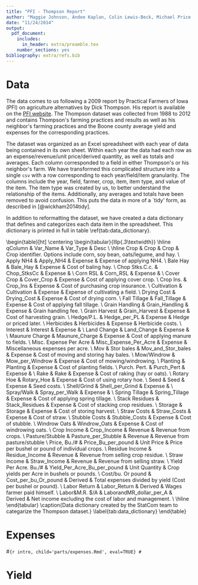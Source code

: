 ```yaml
---
title: "PFI - Thompson Report"
author: "Maggie Johnson, Andee Kaplan, Colin Lewis-Beck, Michael Price, and Pete Walsh"
date: "11/24/2014"
output:
  pdf_document:
    includes:
      in_header: extra/preamble.tex
    number_sections: yes
bibliography: extra/refs.bib
---
```








# Data

The data comes to us following a 2009 report by Practical Farmers of Iowa (PFI) on agriculture alternatives by Dick Thompson. His report is available on the [PFI website](http://practicalfarmers.org/wp-content/uploads/2014/01/Ch7_Economics.pdf). The Thompson dataset was collected from 1988 to 2012 and contains Thompson's farming practices and results as well as his neighbor's farming practices and the Boone county average yield and expenses for the corresponding practices.

The dataset was organized as an Excel spreadsheet with each year of data being contained in its own sheet. Within each year the data had each row as an expense/revenue/unit price/derived quantity, as well as totals and averages. Each column corresponded to a field in either Thompson's or his neighbor's farm. We have transformed this complicated structure into a single `csv` with a row corresponding to each year/field/item granularity. The columns include the year, field, farmer, crop, item, item type, and value of the item. The item type was created by us, to better understand the relationship of the items. Additionally, any averages and totals have been removed to avoid confusion. This puts the data in more of a `tidy' form, as described in [@wickham2014tidy].

In addition to reformatting the dataset, we have created a data dictionary that defines and categorizes each data item in the spreadsheet. This dictionary is printed in full in table \ref{tab:data_dictionary}.

\begin{table}[ht]
\centering
\begin{tabular}{lllp{.3\textwidth}}
  \hline
qColumn & Var\_Name & Var\_Type & Desc \\ 
  \hline
Crop & Crop & Crop & Crop identifier. Options include corn, soy bean, oats/legume, and hay. \\ 
  Apply NH4 & Apply\_NH4 & Expense & Expense of applying NH4. \\ 
  Bale Hay & Bale\_Hay & Expense & Cost of baling hay. \\ 
  Chop Stks.C.c. & Chop\_StksCc & Expense &  \\ 
  Corn RSL & Corn\_RSL & Expense &  \\ 
  Cover Crop & Cover\_Crop & Expense & Cost of applying cover crop. \\ 
  Crop Ins. & Crop\_Ins & Expense & Cost of purchasing crop insurance. \\ 
  Cultivation & Cultivation & Expense & Expense of cultivating a field. \\ 
  Drying Cost & Drying\_Cost & Expense & Cost of drying corn. \\ 
  Fall Tillage & Fall\_Tillage & Expense & Cost of applying fall tillage. \\ 
  Grain Handling & Grain\_Handling & Expense & Grain handling fee. \\ 
  Grain Harvest & Grain\_Harvest & Expense & Cost of harvesting grain. \\ 
  Hedge/P.L. & Hedge\_per\_PL & Expense & Hedge or priced later. \\ 
  Herbicides & Herbicides & Expense & Herbicide costs. \\ 
  Interest & Interest & Expense &  \\ 
  Land Change & Land\_Change & Expense &  \\ 
  Maunure Charge & Maunure\_Charge & Expense & Cost of applying manure to fields. \\ 
  Misc. Expense Per Acre & Misc\_Expense\_Per\_Acre & Expense & Miscellaneous expenses per acre. \\ 
  Mov \& Stor bales & Mov\_and\_Stor\_bales & Expense & Cost of moving and storing hay bales. \\ 
  Mow/Windrow & Mow\_per\_Windrow & Expense & Cost of mowing/windrowing. \\ 
  Planting & Planting & Expense & Cost of planting fields. \\ 
  Purch. Pert. & Purch\_Pert & Expense &  \\ 
  Rake & Rake & Expense & Cost of raking (hay or oats). \\ 
  Rotary Hoe & Rotary\_Hoe & Expense & Cost of using rotary hoe. \\ 
  Seed & Seed & Expense & Seed costs. \\ 
  Shell/Grind & Shell\_per\_Grind & Expense &  \\ 
  Spray/Walk & Spray\_per\_Walk & Expense &  \\ 
  Spring Tillage & Spring\_Tillage & Expense & Cost of applying spring tillage. \\ 
  Stack Residues & Stack\_Residues & Expense & Cost of stacking crop residues. \\ 
  Storage & Storage & Expense & Cost of storing harvest. \\ 
  Straw Costs & Straw\_Costs & Expense & Cost of straw. \\ 
  Stubble Costs & Stubble\_Costs & Expense & Cost of stubble. \\ 
  Windrow Oats & Windrow\_Oats & Expense & Cost of windrowing oats. \\ 
  Crop Income & Crop\_Income & Revenue & Revenue from crops. \\ 
  Pasture/Stubble & Pasture\_per\_Stubble & Revenue & Revenue from pasture/stubble \\ 
  Price, Bu./\# & Price\_Bu\_per\_pound & Unit Price & Price per bushel or pound of individual crops. \\ 
  Residue Income & Residue\_Income & Revenue & Revenue from selling crop residue. \\ 
  Straw Income & Straw\_Income & Revenue & Revenue from selling straw. \\ 
  Yield Per Acre. Bu./\# & Yield\_Per\_Acre\_Bu\_per\_pound & Unit Quantity & Crop yields per Acre in bushels or pounds. \\ 
  Cost/bu. Or pound & Cost\_per\_bu\_Or\_pound & Derived & Total expenses divided by yield (Cost per bushel or pound). \\ 
  Labor Return & Labor\_Return & Derived & Wages farmer paid himself. \\ 
  Labor\&M.R. \$/A & LaborandMR\_dollar\_per\_A & Derived & Net income excluding the cost of labor and management. \\ 
   \hline
\end{tabular}
\caption{Data dictionary created by the StatCom team to categarize the Thompson dataset.} 
\label{tab:data_dictionary}
\end{table}


# Expenses
#```{r intro, child='parts/expenses.Rmd', eval=TRUE}
#```

# Yield







